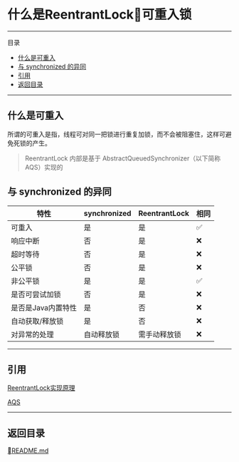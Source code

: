 # 什么是ReentrantLock可重入锁

---
目录

<!-- @import "[TOC]" {cmd="toc" depthFrom=2 depthTo=6 orderedList=false} -->
<!-- code_chunk_output -->

* [什么是可重入](#什么是可重入)
* [与 synchronized 的异同](#与-synchronized-的异同)
* [引用](#引用)
* [返回目录](#返回目录)

<!-- /code_chunk_output -->

---

## 什么是可重入

所谓的可重入是指，线程可对同一把锁进行重复加锁，而不会被阻塞住，这样可避免死锁的产生。

> ReentrantLock 内部是基于 AbstractQueuedSynchronizer（以下简称AQS）实现的


## 与 synchronized 的异同

特性              | synchronized | ReentrantLock | 相同
-----------------|--------------|---------------|----
可重入            | 是           | 是            | ✅
响应中断          | 否           | 是            | ❌
超时等待          | 否           | 是            | ❌
公平锁            | 否           | 是            | ❌
非公平锁          | 是           | 是            | ✅
是否可尝试加锁     | 否           | 是            | ❌
是否是Java内置特性 | 是           | 否            | ❌
自动获取/释放锁    | 是           | 否            | ❌
对异常的处理       | 自动释放锁   | 需手动释放锁  | ❌



---
## 引用

[ReentrantLock实现原理](https://gknoone.github.io/java-interview/#/多线程/ReentrantLock实现原理)

[AQS](https://gknoone.github.io/java-interview/#/多线程/AQS)

---
## 返回目录
[README.md](./../../README.md)
